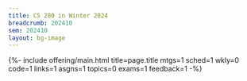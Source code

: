```yaml
---
title: CS 280 in Winter 2024
breadcrumb: 202410
sem: 202410
layout: bg-image
---
```


{%- include offering/main.html
  title=page.title
  mtgs=1
  sched=1
  wkly=0
  code=1
  links=1
  asgns=1
  topics=0
  exams=1
  feedback=1
-%}
